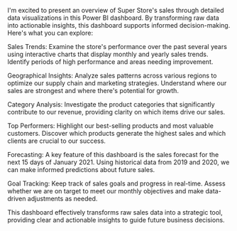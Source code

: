 I'm excited to present an overview of Super Store's sales through detailed data visualizations in this Power BI dashboard. By transforming raw data into actionable insights, this dashboard supports informed decision-making. Here's what you can explore:

Sales Trends: Examine the store's performance over the past several years using interactive charts that display monthly and yearly sales trends. Identify periods of high performance and areas needing improvement.

Geographical Insights: Analyze sales patterns across various regions to optimize our supply chain and marketing strategies. Understand where our sales are strongest and where there's potential for growth.

Category Analysis: Investigate the product categories that significantly contribute to our revenue, providing clarity on which items drive our sales.

Top Performers: Highlight our best-selling products and most valuable customers. Discover which products generate the highest sales and which clients are crucial to our success.

Forecasting: A key feature of this dashboard is the sales forecast for the next 15 days of January 2021. Using historical data from 2019 and 2020, we can make informed predictions about future sales.

Goal Tracking: Keep track of sales goals and progress in real-time. Assess whether we are on target to meet our monthly objectives and make data-driven adjustments as needed.

This dashboard effectively transforms raw sales data into a strategic tool, providing clear and actionable insights to guide future business decisions.

